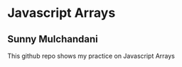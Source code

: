 <h1>Javascript Arrays</h1>
<h2>Sunny Mulchandani</h2>
<p> This github repo shows my practice on Javascript Arrays </p>
